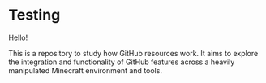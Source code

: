 # Testing
Hello! 

This is a repository to study how GitHub resources work. It aims to explore the integration and functionality of GitHub features across a heavily manipulated Minecraft environment and tools.
